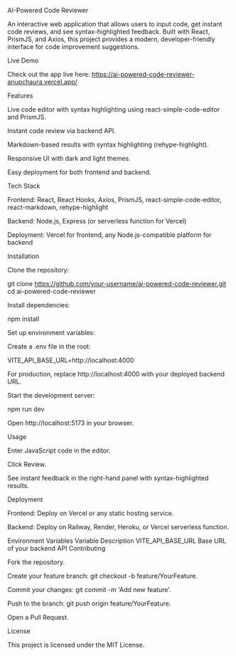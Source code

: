 AI-Powered Code Reviewer

An interactive web application that allows users to input code, get instant code reviews, and see syntax-highlighted feedback. Built with React, PrismJS, and Axios, this project provides a modern, developer-friendly interface for code improvement suggestions.

Live Demo

Check out the app live here: https://ai-powered-code-reviewer-anupchaura.vercel.app/

Features

Live code editor with syntax highlighting using react-simple-code-editor and PrismJS.

Instant code review via backend API.

Markdown-based results with syntax highlighting (rehype-highlight).

Responsive UI with dark and light themes.

Easy deployment for both frontend and backend.

Tech Stack

Frontend: React, React Hooks, Axios, PrismJS, react-simple-code-editor, react-markdown, rehype-highlight

Backend: Node.js, Express (or serverless function for Vercel)

Deployment: Vercel for frontend, any Node.js-compatible platform for backend

Installation

Clone the repository:

git clone https://github.com/your-username/ai-powered-code-reviewer.git
cd ai-powered-code-reviewer


Install dependencies:

npm install


Set up environment variables:

Create a .env file in the root:

VITE_API_BASE_URL=http://localhost:4000


For production, replace http://localhost:4000 with your deployed backend URL.

Start the development server:

npm run dev


Open http://localhost:5173 in your browser.


Usage

Enter JavaScript code in the editor.

Click Review.

See instant feedback in the right-hand panel with syntax-highlighted results.

Deployment

Frontend: Deploy on Vercel or any static hosting service.

Backend: Deploy on Railway, Render, Heroku, or Vercel serverless function.

Environment Variables
Variable	Description
VITE_API_BASE_URL	Base URL of your backend API
Contributing

Fork the repository.

Create your feature branch: git checkout -b feature/YourFeature.

Commit your changes: git commit -m 'Add new feature'.

Push to the branch: git push origin feature/YourFeature.

Open a Pull Request.

License

This project is licensed under the MIT License.
